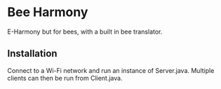 # Bee Harmony
E-Harmony but for bees, with a built in bee translator.
## Installation
Connect to a Wi-Fi network and run an instance of Server.java. Multiple clients can then be run from Client.java.
